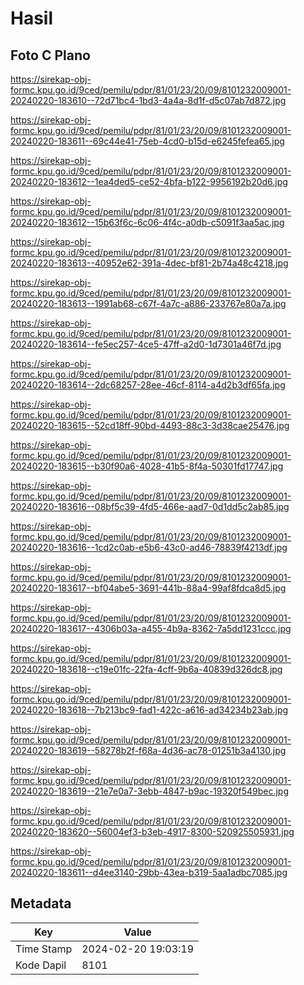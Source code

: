 # Hasil

## Foto C Plano

https://sirekap-obj-formc.kpu.go.id/9ced/pemilu/pdpr/81/01/23/20/09/8101232009001-20240220-183610--72d71bc4-1bd3-4a4a-8d1f-d5c07ab7d872.jpg

https://sirekap-obj-formc.kpu.go.id/9ced/pemilu/pdpr/81/01/23/20/09/8101232009001-20240220-183611--69c44e41-75eb-4cd0-b15d-e6245fefea65.jpg

https://sirekap-obj-formc.kpu.go.id/9ced/pemilu/pdpr/81/01/23/20/09/8101232009001-20240220-183612--1ea4ded5-ce52-4bfa-b122-9956192b20d6.jpg

https://sirekap-obj-formc.kpu.go.id/9ced/pemilu/pdpr/81/01/23/20/09/8101232009001-20240220-183612--15b63f6c-6c06-4f4c-a0db-c5091f3aa5ac.jpg

https://sirekap-obj-formc.kpu.go.id/9ced/pemilu/pdpr/81/01/23/20/09/8101232009001-20240220-183613--40952e62-391a-4dec-bf81-2b74a48c4218.jpg

https://sirekap-obj-formc.kpu.go.id/9ced/pemilu/pdpr/81/01/23/20/09/8101232009001-20240220-183613--1991ab68-c67f-4a7c-a886-233767e80a7a.jpg

https://sirekap-obj-formc.kpu.go.id/9ced/pemilu/pdpr/81/01/23/20/09/8101232009001-20240220-183614--fe5ec257-4ce5-47ff-a2d0-1d7301a46f7d.jpg

https://sirekap-obj-formc.kpu.go.id/9ced/pemilu/pdpr/81/01/23/20/09/8101232009001-20240220-183614--2dc68257-28ee-46cf-8114-a4d2b3df65fa.jpg

https://sirekap-obj-formc.kpu.go.id/9ced/pemilu/pdpr/81/01/23/20/09/8101232009001-20240220-183615--52cd18ff-90bd-4493-88c3-3d38cae25476.jpg

https://sirekap-obj-formc.kpu.go.id/9ced/pemilu/pdpr/81/01/23/20/09/8101232009001-20240220-183615--b30f90a6-4028-41b5-8f4a-50301fd17747.jpg

https://sirekap-obj-formc.kpu.go.id/9ced/pemilu/pdpr/81/01/23/20/09/8101232009001-20240220-183616--08bf5c39-4fd5-466e-aad7-0d1dd5c2ab85.jpg

https://sirekap-obj-formc.kpu.go.id/9ced/pemilu/pdpr/81/01/23/20/09/8101232009001-20240220-183616--1cd2c0ab-e5b6-43c0-ad46-78839f4213df.jpg

https://sirekap-obj-formc.kpu.go.id/9ced/pemilu/pdpr/81/01/23/20/09/8101232009001-20240220-183617--bf04abe5-3691-441b-88a4-99af8fdca8d5.jpg

https://sirekap-obj-formc.kpu.go.id/9ced/pemilu/pdpr/81/01/23/20/09/8101232009001-20240220-183617--4306b03a-a455-4b9a-8362-7a5dd1231ccc.jpg

https://sirekap-obj-formc.kpu.go.id/9ced/pemilu/pdpr/81/01/23/20/09/8101232009001-20240220-183618--c19e01fc-22fa-4cff-9b6a-40839d326dc8.jpg

https://sirekap-obj-formc.kpu.go.id/9ced/pemilu/pdpr/81/01/23/20/09/8101232009001-20240220-183618--7b213bc9-fad1-422c-a616-ad34234b23ab.jpg

https://sirekap-obj-formc.kpu.go.id/9ced/pemilu/pdpr/81/01/23/20/09/8101232009001-20240220-183619--58278b2f-f68a-4d36-ac78-01251b3a4130.jpg

https://sirekap-obj-formc.kpu.go.id/9ced/pemilu/pdpr/81/01/23/20/09/8101232009001-20240220-183619--21e7e0a7-3ebb-4847-b9ac-19320f549bec.jpg

https://sirekap-obj-formc.kpu.go.id/9ced/pemilu/pdpr/81/01/23/20/09/8101232009001-20240220-183620--56004ef3-b3eb-4917-8300-520925505931.jpg

https://sirekap-obj-formc.kpu.go.id/9ced/pemilu/pdpr/81/01/23/20/09/8101232009001-20240220-183611--d4ee3140-29bb-43ea-b319-5aa1adbc7085.jpg


## Metadata

| Key        | Value               |
| ---------- | ------------------- |
| Time Stamp | 2024-02-20 19:03:19 |
| Kode Dapil | 8101                |



